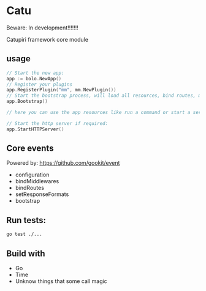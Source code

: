 # Catu

Beware: In development!!!!!!!

Catupiri framework core module

## usage

```go
// Start the new app:
app := bolo.NewApp()
// Register your plugins
app.RegisterPlugin("mm", mm.NewPlugin())
// Start the bootstrap process, will load all resources, bind routes, middlewares ...
app.Bootstrap()

// here you can use the app resources like run a command or start a server...

// Start the http server if required:
app.StartHTTPServer()
```

## Core events

Powered by: https://github.com/gookit/event

- configuration
- bindMiddlewares
- bindRoutes
- setResponseFormats
- bootstrap

## Run tests:

```sh
go test ./...
```

## Build with

- Go
- Time
- Unknow things that some call magic